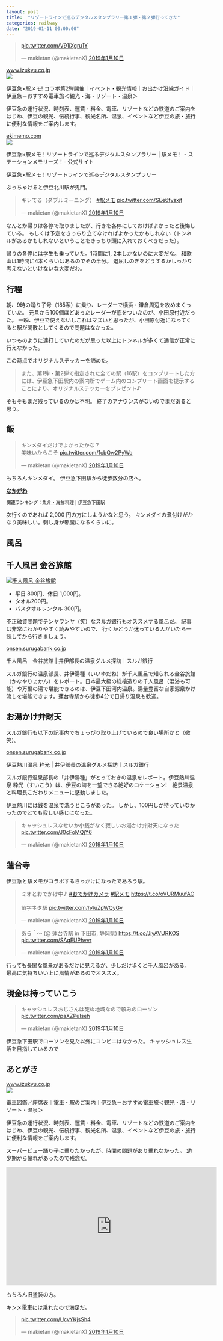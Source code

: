```yaml
---
layout: post
title:  "リゾートラインで巡るデジタルスタンプラリー第１弾・第２弾行ってきた"
categories: railway
date: "2019-01-11 00:00:00"
---
```


<blockquote class="twitter-tweet  tw-align-center" data-lang="ja"><p lang="und" dir="ltr"><a href="https://t.co/V91iXgru1Y">pic.twitter.com/V91iXgru1Y</a></p>&mdash; makietan (@makietanX) <a href="https://twitter.com/makietanX/status/1083195274472779776?ref_src=twsrc%5Etfw">2019年1月10日</a></blockquote>
<script async src="https://platform.twitter.com/widgets.js" charset="utf-8"></script>

<div class="card">
  <a href="https://www.izukyu.co.jp/guide/event_detail.php?CN=253781"></a>
  <div class="card__header">
    <a href="https://www.izukyu.co.jp/guide/event_detail.php?CN=253781">www.izukyu.co.jp</a>
  </div>
  <div class="card__image">
    <img src="/assets/common/images/ogp.jpg">
  </div>
  <div class="card__title">
    <p>伊豆急×駅メモ! コラボ第2弾開催｜イベント・観光情報｜お出かけ沿線ガイド｜伊豆急－おすすめ電車旅＜観光・海・リゾート・温泉＞</p>
  </div>
  <div class="card__description">
    <p>伊豆急の運行状況、時刻表、運賃・料金、電車、リゾートなどの鉄道のご案内をはじめ、伊豆の観光、伝統行事、観光名所、温泉、イベントなど伊豆の旅・旅行に便利な情報をご案内します。</p>
  </div>
</div>

<div class="card">
  <a href="https://ekimemo.com/festa/izukyu_1"></a>
  <div class="card__header">
    <a href="https://ekimemo.com/festa/izukyu_1">ekimemo.com</a>
  </div>
  <div class="card__image">
    <img src="https://static.ekimemo.com/v=678261fb/ogp-thumbnail.png">
  </div>
  <div class="card__title">
    <p>伊豆急×駅メモ！リゾートラインで巡るデジタルスタンプラリー | 駅メモ！ - ステーションメモリーズ！- 公式サイト</p>
  </div>
  <div class="card__description">
    <p>伊豆急×駅メモ！リゾートラインで巡るデジタルスタンプラリー</p>
  </div>
</div>


ぶっちゃけると伊豆北川駅が鬼門。

<blockquote class="twitter-tweet  tw-align-center" data-lang="ja"><p lang="ja" dir="ltr">キレてる（ダブルミーニング） <a href="https://twitter.com/hashtag/%E9%A7%85%E3%83%A1%E3%83%A2?src=hash&amp;ref_src=twsrc%5Etfw">#駅メモ</a> <a href="https://t.co/SEe6fysxjt">pic.twitter.com/SEe6fysxjt</a></p>&mdash; makietan (@makietanX) <a href="https://twitter.com/makietanX/status/1083187803997929472?ref_src=twsrc%5Etfw">2019年1月10日</a></blockquote>
<script async src="https://platform.twitter.com/widgets.js" charset="utf-8"></script>

なんとか帰りは各停で取りましたが、行きを各停にしておけばよかったと後悔している。
もしくは予定をきっちり立てなければよかったかもしれない（トンネルがあるかもしれないということをきっちり頭に入れておくべきだった）。

帰りの各停には学生も乗っていた。1時間に1, 2本しかないのに大変だな。
和歌山は1時間に4本くらいはあるのでその半分。
退屈しのぎをどうするかしっかり考えないといけないな大変だわ。

## 行程

朝、9時の踊り子号（185系）に乗り、レーダーで横浜・鎌倉周辺を攻めまくっていた。
元旦から100個ほどあったレーダーが底をついたのが、小田原付近だった。
一瞬、伊豆で使えないしこれはマズいと思ったが、小田原付近になってくると駅が閑散としてくるので問題はなかった。

いつものように連打していたのだが思った以上にトンネルが多くて通信が正常に行えなかった。

この時点でオリジナルステッカーを諦めた。

> また、第1弾・第2弾で指定された全ての駅（16駅）をコンプリートした方には、伊豆急下田駅内の案内所でゲーム内のコンプリート画面を提示することにより、オリジナルステッカーをプレゼント♪

そもそもまだ残っているのかは不明。
終了のアナウンスがないのでまだあると思う。

## 飯

<blockquote class="twitter-tweet  tw-align-center" data-lang="ja"><p lang="ja" dir="ltr">キンメダイだけでよかったかな？<br>美味いからこそ <a href="https://t.co/1cbQw2PyWo">pic.twitter.com/1cbQw2PyWo</a></p>&mdash; makietan (@makietanX) <a href="https://twitter.com/makietanX/status/1083209776861831170?ref_src=twsrc%5Etfw">2019年1月10日</a></blockquote>
<script async src="https://platform.twitter.com/widgets.js" charset="utf-8"></script>

もちろんキンメダイ。
伊豆急下田駅から徒歩数分の店へ。

<div class="tabelog">
<div><strong><a target="_blank" href="https://tabelog.com/shizuoka/A2205/A220503/22000421/">なかがわ</a></strong>
<script src="https://tabelog.com/badge/google_badge?escape=false&rcd=22000421" type="text/javascript" charset="utf-8"></script>
</div>
<p style="color:#444444; font-size:12px;">
<strong>関連ランキング：</strong><a href="https://tabelog.com/rstLst/RC011211/">魚介・海鮮料理</a> | <a href="https://tabelog.com/shizuoka/A2205/A220503/R688/rstLst/">伊豆急下田駅</a></p>
</div>

次行くのであれば 2,000 円の方にしようかなと思う。
キンメダイの煮付けがかなり美味しい。刺し身が邪魔になるくらいに。

## 風呂

## 千人風呂 金谷旅館

<div class="trim">
  <div class="trim__item">
    <a href="{{ site.url }}/assets/images/2019-01-11-report/IMG_20190110_142624.jpg">
      <img class="one" src="{{ site.url }}/assets/thumbnail/2019-01-11-report/IMG_20190110_142624.jpg" alt="千人風呂 金谷旅館">
    </a>
  </div>
</div>

- 平日 800円、休日 1,000円。
- タオル200円。
- バスタオルレンタル 300円。

不正融資問題でテンヤワンヤ（笑）なスルガ銀行もオススメする風呂だ。
記事は非常にわかりやすく読みやすいので、
行くかどうか迷っている人がいたら一読してから行きましょう。

<div class="card">
  <a href="http://onsen.surugabank.co.jp/minamiizu/9662.html"></a>
  <div class="card__header">
    <a href="http://onsen.surugabank.co.jp/minamiizu/9662.html">onsen.surugabank.co.jp</a>
  </div>
  <div class="card__image">
    <img src="">
  </div>
  <div class="card__title">
    <p>千人風呂　金谷旅館 | 井伊部長の温泉グルメ探訪｜スルガ銀行</p>
  </div>
  <div class="card__description">
    <p>スルガ銀行の温泉部長、井伊湯種（いいゆだね）が千人風呂で知られる金谷旅館（かなやりょかん）をレポート。日本最大級の総檜造りの千人風呂（混浴も可能）や万葉の湯で堪能できるのは、伊豆下田河内温泉。湯量豊富な自家源泉かけ流しを堪能できます。蓮台寺駅から徒歩4分で日帰り温泉も歓迎。</p>
  </div>
</div>

## お湯かけ弁財天

スルガ銀行も以下の記事内でちょっぴり取り上げているので良い場所かと（微笑）。

<div class="card">
  <a href="http://onsen.surugabank.co.jp/higashiizu/3882.html#attachment_3895"></a>
  <div class="card__header">
    <a href="http://onsen.surugabank.co.jp/higashiizu/3882.html#attachment_3895">onsen.surugabank.co.jp</a>
  </div>
  <div class="card__image">
    <img src="">
  </div>
  <div class="card__title">
    <p>伊豆熱川温泉 粋光 | 井伊部長の温泉グルメ探訪｜スルガ銀行</p>
  </div>
  <div class="card__description">
    <p>スルガ銀行温泉部長の「井伊湯種」がとっておきの温泉をレポート。伊豆熱川温泉 粋光（すいこう）は、伊豆の海を一望できる絶好のロケーション!　絶景温泉と料理長こだわりメニューに感動しました。</p>
  </div>
</div>

伊豆熱川には銭を温泉で洗うところがあった。
しかし、100円しか持っていなかったのでとても寂しい感じになった。

<blockquote class="twitter-tweet  tw-align-center" data-lang="ja"><p lang="ja" dir="ltr">キャッシュレスなせいか小銭がなく寂しいお湯かけ弁財天になった <a href="https://t.co/J0cFoMQjY6">pic.twitter.com/J0cFoMQjY6</a></p>&mdash; makietan (@makietanX) <a href="https://twitter.com/makietanX/status/1083251765162663936?ref_src=twsrc%5Etfw">2019年1月10日</a></blockquote>
<script async src="https://platform.twitter.com/widgets.js" charset="utf-8"></script>

## 蓮台寺

伊豆急と駅メモがコラボするきっかけになったであろう駅。

<blockquote class="twitter-tweet  tw-align-center" data-lang="ja"><p lang="ja" dir="ltr">ミオとおでかけ中♪ <a href="https://twitter.com/hashtag/%E3%81%8A%E3%81%A7%E3%81%8B%E3%81%91%E3%82%AB%E3%83%A1%E3%83%A9?src=hash&amp;ref_src=twsrc%5Etfw">#おでかけカメラ</a> <a href="https://twitter.com/hashtag/%E9%A7%85%E3%83%A1%E3%83%A2?src=hash&amp;ref_src=twsrc%5Etfw">#駅メモ</a> <a href="https://t.co/oVURMuufAC">https://t.co/oVURMuufAC</a><br><br>苗字ネタ駅 <a href="https://t.co/h4uZpWQyGv">pic.twitter.com/h4uZpWQyGv</a></p>&mdash; makietan (@makietanX) <a href="https://twitter.com/makietanX/status/1083218617347391489?ref_src=twsrc%5Etfw">2019年1月10日</a></blockquote>
<script async src="https://platform.twitter.com/widgets.js" charset="utf-8"></script>

<blockquote class="twitter-tweet  tw-align-center" data-lang="ja"><p lang="ja" dir="ltr">あら＾～ (@ 蓮台寺駅 in 下田市, 静岡県) <a href="https://t.co/JiyAVURKOS">https://t.co/JiyAVURKOS</a> <a href="https://t.co/SAqEUPhvvr">pic.twitter.com/SAqEUPhvvr</a></p>&mdash; makietan (@makietanX) <a href="https://twitter.com/makietanX/status/1083236058249265152?ref_src=twsrc%5Etfw">2019年1月10日</a></blockquote>
<script async src="https://platform.twitter.com/widgets.js" charset="utf-8"></script>

行っても長閑な風景があるだけに見えるが、少しだけ歩くと千人風呂がある。
最高に気持ちいい上に風情があるのでオススメ。

## 現金は持っていこう

<blockquote class="twitter-tweet  tw-align-center" data-lang="ja"><p lang="ja" dir="ltr">キャッシュレスおじさんは死ぬ地域なので頼みのローソン <a href="https://t.co/paXZPuIseh">pic.twitter.com/paXZPuIseh</a></p>&mdash; makietan (@makietanX) <a href="https://twitter.com/makietanX/status/1083195688354082816?ref_src=twsrc%5Etfw">2019年1月10日</a></blockquote>
<script async src="https://platform.twitter.com/widgets.js" charset="utf-8"></script>

伊豆急下田駅でローソンを見た以外にコンビニはなかった。
キャッシュレス生活を目指しているので

## あとがき

<div class="card">
 <a href="https://www.izukyu.co.jp/train/train.php"></a>
 <div class="card__header">
   <a href="https://www.izukyu.co.jp/train/train.php">www.izukyu.co.jp</a>
 </div>
 <div class="card__image">
   <img src="/assets/common/images/ogp.jpg">
 </div>
 <div class="card__title">
   <p>電車図鑑／座席表｜電車・駅のご案内｜伊豆急－おすすめ電車旅＜観光・海・リゾート・温泉＞</p>
 </div>
 <div class="card__description">
   <p>伊豆急の運行状況、時刻表、運賃・料金、電車、リゾートなどの鉄道のご案内をはじめ、伊豆の観光、伝統行事、観光名所、温泉、イベントなど伊豆の旅・旅行に便利な情報をご案内します。</p>
 </div>
</div>

スーパービュー踊り子に乗りたかったが、時間の問題があり乗れなかった。
幼少期から憧れがあったので残念だ。

<div class="google">
<iframe width="560" height="315" src="https://www.youtube.com/embed/LL-1c-NAOMY" frameborder="0" allow="accelerometer; autoplay; encrypted-media; gyroscope; picture-in-picture" allowfullscreen></iframe>
</div>

もちろん旧塗装の方。

キンメ電車には乗れたので満足だ。

<blockquote class="twitter-tweet  tw-align-center" data-conversation="none" data-lang="ja"><p lang="und" dir="ltr"><a href="https://t.co/UcvYKjsSh4">pic.twitter.com/UcvYKjsSh4</a></p>&mdash; makietan (@makietanX) <a href="https://twitter.com/makietanX/status/1083240562260496384?ref_src=twsrc%5Etfw">2019年1月10日</a></blockquote>
<script async src="https://platform.twitter.com/widgets.js" charset="utf-8"></script>
